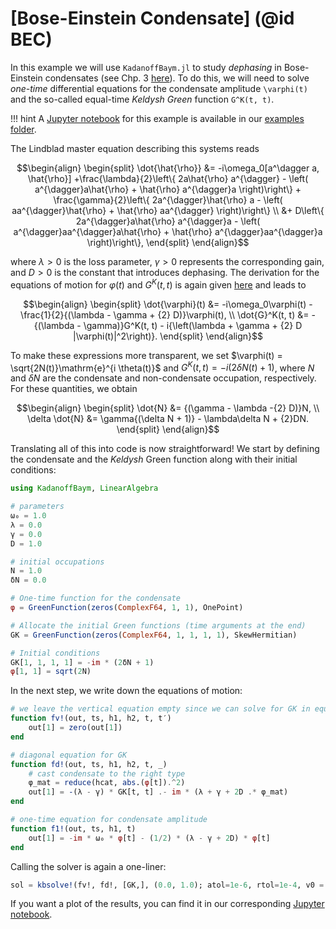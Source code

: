 # [Bose-Einstein Condensate] (@id BEC)

In this example we will use `KadanoffBaym.jl` to study _dephasing_ in Bose-Einstein condensates (see Chp. 3 [here](https://bonndoc.ulb.uni-bonn.de/xmlui/handle/20.500.11811/8961)). To do this, we will need to solve _one-time_ differential equations for the condensate amplitude ``\varphi(t)`` and the so-called equal-time _Keldysh Green_ function ``G^K(t, t)``.

!!! hint
    A [Jupyter notebook](https://github.com/NonequilibriumDynamics/KadanoffBaym.jl/blob/master/examples/bose-einstein-condensate.ipynb) for this example is available in our [examples folder](https://github.com/NonequilibriumDynamics/KadanoffBaym.jl/tree/master/examples).

The Lindblad master equation describing this systems reads
```math
\begin{align}
    \begin{split}
    	\dot{\hat{\rho}} &= -i\omega_0[a^\dagger a, \hat{\rho}] +\frac{\lambda}{2}\left\{ 2a\hat{\rho} a^{\dagger} - \left( a^{\dagger}a\hat{\rho} + \hat{\rho} a^{\dagger}a \right)\right\} + \frac{\gamma}{2}\left\{ 2a^{\dagger}\hat{\rho} a - \left( aa^{\dagger}\hat{\rho} + \hat{\rho} aa^{\dagger} \right)\right\} \\
        &+ D\left\{ 2a^{\dagger}a\hat{\rho} a^{\dagger}a - \left( a^{\dagger}aa^{\dagger}a\hat{\rho} + \hat{\rho} a^{\dagger}aa^{\dagger}a \right)\right\},    
    \end{split}
\end{align}
```

where $\lambda > 0$ is the loss parameter, $\gamma > 0$ represents the corresponding gain, and $D > 0$ is the constant that introduces dephasing. The derivation for the equations of motion for $\varphi(t)$ and $G^K(t, t)$ is again given [here](https://bonndoc.ulb.uni-bonn.de/xmlui/handle/20.500.11811/8961) and leads to
```math
\begin{align}
    \begin{split}
    \dot{\varphi}(t) &=  -i\omega_0\varphi(t) -\frac{1}{2}{(\lambda - \gamma + {2} D)}\varphi(t), \\
    \dot{G}^K(t, t) &= -{(\lambda - \gamma)}G^K(t, t) - i{\left(\lambda + \gamma + {2} D |\varphi(t)|^2\right)}.
    \end{split}
\end{align}
```
To make these expressions more transparent, we set $\varphi(t) = \sqrt{2N(t)}\mathrm{e}^{i \theta(t)}$ and $G^K(t, t) = -i{(2\delta N(t) + 1)}$, where $N$ and $\delta N$ are the condensate and non-condensate occupation, respectively. For these quantities, we obtain
```math
\begin{align}
    \begin{split}
    \dot{N} &=  {(\gamma - \lambda -{2} D)}N, \\
    \delta \dot{N} &=  \gamma{(\delta N + 1)} - \lambda\delta N + {2}DN.
    \end{split}
\end{align}
```


Translating all of this into code is now straightforward! We start by defining the condensate and the _Keldysh_ Green function along with their initial conditions:
```julia
using KadanoffBaym, LinearAlgebra

# parameters
ω₀ = 1.0
λ = 0.0
γ = 0.0
D = 1.0 

# initial occupations
N = 1.0
δN = 0.0

# One-time function for the condensate
φ = GreenFunction(zeros(ComplexF64, 1, 1), OnePoint)

# Allocate the initial Green functions (time arguments at the end)
GK = GreenFunction(zeros(ComplexF64, 1, 1, 1, 1), SkewHermitian)

# Initial conditions
GK[1, 1, 1, 1] = -im * (2δN + 1)
φ[1, 1] = sqrt(2N)
```

In the next step, we write down the equations of motion:
```julia
# we leave the vertical equation empty since we can solve for GK in equal-time only
function fv!(out, ts, h1, h2, t, t′)
    out[1] = zero(out[1])
end

# diagonal equation for GK
function fd!(out, ts, h1, h2, t, _)
    # cast condensate to the right type
    φ_mat = reduce(hcat, abs.(φ[t]).^2)
    out[1] = -(λ - γ) * GK[t, t] .- im * (λ + γ + 2D .* φ_mat)
end

# one-time equation for condensate amplitude
function f1!(out, ts, h1, t)
    out[1] = -im * ω₀ * φ[t] - (1/2) * (λ - γ + 2D) * φ[t]
end
```

Calling the solver is again a one-liner:
```julia
sol = kbsolve!(fv!, fd!, [GK,], (0.0, 1.0); atol=1e-6, rtol=1e-4, v0 = [φ,], f1! =f1!)
```

If you want a plot of the results, you can find it in our corresponding [Jupyter notebook](https://github.com/NonequilibriumDynamics/KadanoffBaym.jl/blob/master/examples/bose-einstein-condensate.ipynb).